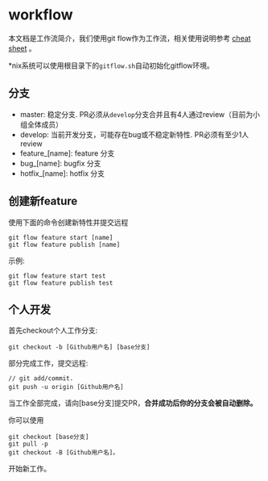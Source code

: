 # workflow
本文档是工作流简介，我们使用git flow作为工作流，相关使用说明参考 [cheat sheet](http://danielkummer.github.io/git-flow-cheatsheet/) 。

*nix系统可以使用根目录下的`gitflow.sh`自动初始化gitflow环境。

## 分支
- master: 稳定分支. PR必须从`develop`分支合并且有4人通过review（目前为小组全体成员）
- develop: 当前开发分支，可能存在bug或不稳定新特性. PR必须有至少1人review
- feature_[name]: feature 分支
- bug_[name]: bugfix 分支
- hotfix_[name]: hotfix 分支

## 创建新feature
使用下面的命令创建新特性并提交远程
    
    git flow feature start [name]
    git flow feature publish [name]

示例:

    git flow feature start test
    git flow feature publish test

## 个人开发
首先checkout个人工作分支:

    git checkout -b [Github用户名] [base分支]
    
部分完成工作，提交远程:

    // git add/commit.
    git push -u origin [Github用户名]

当工作全部完成，请向[base分支]提交PR，**合并成功后你的分支会被自动删除。**

你可以使用

    git checkout [base分支]
    git pull -p
    git checkout -B [Github用户名]。

开始新工作。